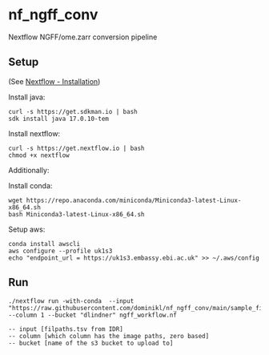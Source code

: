 # nf_ngff_conv
Nextflow NGFF/ome.zarr conversion pipeline

## Setup

(See [Nextflow - Installation](https://www.nextflow.io/docs/latest/install.html))

Install java:
```
curl -s https://get.sdkman.io | bash
sdk install java 17.0.10-tem
```

Install nextflow:
```
curl -s https://get.nextflow.io | bash
chmod +x nextflow
```

Additionally:

Install conda:
```
wget https://repo.anaconda.com/miniconda/Miniconda3-latest-Linux-x86_64.sh
bash Miniconda3-latest-Linux-x86_64.sh
```

Setup aws:
```
conda install awscli
aws configure --profile uk1s3
echo "endpoint_url = https://uk1s3.embassy.ebi.ac.uk" >> ~/.aws/config 
```

## Run
```
./nextflow run -with-conda  --input "https://raw.githubusercontent.com/dominikl/nf_ngff_conv/main/sample_filepaths.tsv" --column 1 --bucket "dlindner" ngff_workflow.nf
```

```
-- input [filpaths.tsv from IDR]
-- column [which column has the image paths, zero based]
-- bucket [name of the s3 bucket to upload to]
```
